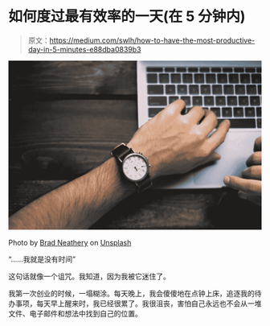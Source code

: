 # 如何度过最有效率的一天(在 5 分钟内)

> 原文：<https://medium.com/swlh/how-to-have-the-most-productive-day-in-5-minutes-e88dba0839b3>

![](img/2d34d77a9b8dafa33acdda35b75ce429.png)

Photo by [Brad Neathery](https://unsplash.com/photos/nPy0X4xew60?utm_source=unsplash&utm_medium=referral&utm_content=creditCopyText) on [Unsplash](https://unsplash.com/search/photos/watch?utm_source=unsplash&utm_medium=referral&utm_content=creditCopyText)

“……我就是没有时间”

这句话就像一个诅咒。我知道，因为我被它迷住了。

我第一次创业的时候，一塌糊涂。每天晚上，我会傻傻地在点钟上床，追逐我的待办事项，每天早上醒来时，我已经很累了。我很沮丧，害怕自己永远也不会从一堆文件、电子邮件和想法中找到自己的位置。